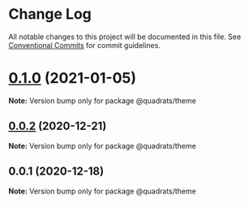 # Change Log

All notable changes to this project will be documented in this file.
See [Conventional Commits](https://conventionalcommits.org) for commit guidelines.

# [0.1.0](https://github.com/Quadrats/quadrats/compare/v0.0.2...v0.1.0) (2021-01-05)

**Note:** Version bump only for package @quadrats/theme

## [0.0.2](https://github.com/Quadrats/quadrats/compare/v0.0.1...v0.0.2) (2020-12-21)

**Note:** Version bump only for package @quadrats/theme

## 0.0.1 (2020-12-18)

**Note:** Version bump only for package @quadrats/theme
